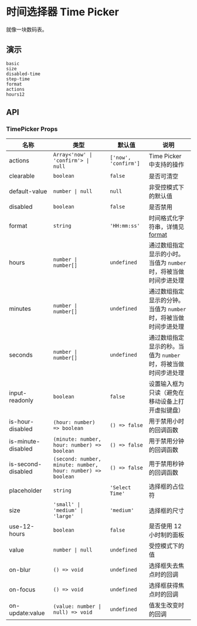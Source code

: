 # 时间选择器 Time Picker

就像一块数码表。

## 演示

```demo
basic
size
disabled-time
step-time
format
actions
hours12
```

## API

### TimePicker Props

| 名称 | 类型 | 默认值 | 说明 |
| --- | --- | --- | --- |
| actions | `Array<'now' \| 'confirm'> \| null` | `['now', 'confirm']` | Time Picker 中支持的操作 |
| clearable | `boolean` | `false` | 是否可清空 |
| default-value | `number \| null` | `null` | 非受控模式下的默认值 |
| disabled | `boolean` | `false` | 是否禁用 |
| format | `string` | `'HH:mm:ss'` | 时间格式化字符串，详情见 [format](https://date-fns.org/v2.23.0/docs/format) |
| hours | `number \| number[]` | `undefined` | 通过数组指定显示的小时。当值为 `number` 时，将被当做时间步进处理 |
| minutes | `number \| number[]` | `undefined` | 通过数组指定显示的分钟。当值为 `number` 时，将被当做时间步进处理 |
| seconds | `number \| number[]` | `undefined` | 通过数组指定显示的秒。当值为 `number` 时，将被当做时间步进处理 |
| input-readonly | `boolean` | `false` | 设置输入框为只读（避免在移动设备上打开虚拟键盘） |
| is-hour-disabled | `(hour: number) => boolean` | `() => false` | 用于禁用小时的回调函数 |
| is-minute-disabled | `(minute: number, hour: number) => boolean` | `() => false` | 用于禁用分钟的回调函数 |
| is-second-disabled | `(second: number, minute: number, hour: number) => boolean` | `() => false` | 用于禁用秒钟的回调函数 |
| placeholder | `string` | `'Select Time'` | 选择框的占位符 |
| size | `'small' \| 'medium' \| 'large'` | `'medium'` | 选择框的尺寸 |
| use-12-hours | `boolean` | `false` | 是否使用 12 小时制的面板 |
| value | `number \| null` | `undefined` | 受控模式下的值 |
| on-blur | `() => void` | `undefined` | 选择框失去焦点时的回调 |
| on-focus | `() => void` | `undefined` | 选择框获得焦点时的回调 |
| on-update:value | `(value: number \| null) => void` | `undefined` | 值发生改变时的回调 |
